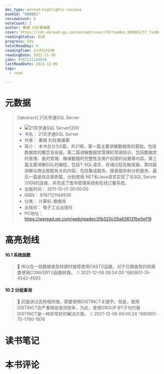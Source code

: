 ```yaml
---
doc_type: weread-highlights-reviews
bookId: "680801"
reviewCount: 0
noteCount: 2
author: 秦婧 刘存勇编著
cover: https://cdn.weread.qq.com/weread/cover/39/YueWen_680801/t7_YueWen_680801.jpg
readingStatus: 在读
progress: 54%
totalReadDay: 4
readingTime: 2小时14分钟
readingDate: 2021-11-30
isbn: 9787121144936
lastReadDate: 2021-12-06
tags:
  - read

---
```

# 元数据
> [!abstract] 21天学通SQL Server
> - ![ 21天学通SQL Server|200](https://cdn.weread.qq.com/weread/cover/39/YueWen_680801/t7_YueWen_680801.jpg)
> - 书名： 21天学通SQL Server
> - 作者： 秦婧 刘存勇编著
> - 简介： 本书总分为5篇，共21章。第一篇主要讲解数据库的基础，包括数据库的概念及安装。第二篇讲解数据库管理的常用知识，包括数据库的管理、表的管理、确保数据的完整性及用户权限的设置等内容。第三篇主要讲解SQL的编程，包括T-SQL语言、存储过程及触发器。第四篇讲解与商业智能有关的内容，包括集成服务、报表服务和分析服务。最后一篇是综合案例篇，分别使用.NET和Java语言实现了与SQL Server 2008的连接，并完成了图书管理系统和在线订餐系统。
> - 出版时间： 2011-10-01 00:00:00
> - ISBN： 9787121144936
> - 分类： 计算机-数据库
> - 出版社： 电子工业出版社
> - PC地址：https://weread.qq.com/web/reader/2fb320c05a63612fbe5ef19

# 高亮划线

#### 10.1 系统函数

> 📌 所以在一般数据类型转换时推荐使用CAST()函数，对于日期类型的转换要使用CONVERT()函数转换。 
> ⏱ 2021-12-06 08:54:00 ^680801-74-4542-4593

#### 10.2 分组查询

> 📌 前面讲过去除相同值，需要使用DISTINCT关键字。但是，使用DISTINCT会严重降低查询效率，为此，使用GROUP BY子句代替DISTINCT是一种非常好的解决方案。 
> ⏱ 2021-12-06 09:00:24 ^680801-75-1790-1876

# 读书笔记

# 本书评论

